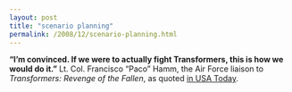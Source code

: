 ```yaml
---
layout: post
title: "scenario planning"
permalink: /2008/12/scenario-planning.html
---
```


<p><strong>&#8220;I&#8217;m convinced. If we were to actually fight Transformers, this is how we would do it.&#8221;</strong>  Lt. Col. Francisco &#8220;Paco&#8221; Hamm, the Air Force liaison to <i>Transformers: Revenge of the Fallen</i>, as quoted <a href="http://www.usatoday.com/life/movies/news/2008-12-28-transformers-main_N.htm">in USA Today</a>.</p>


